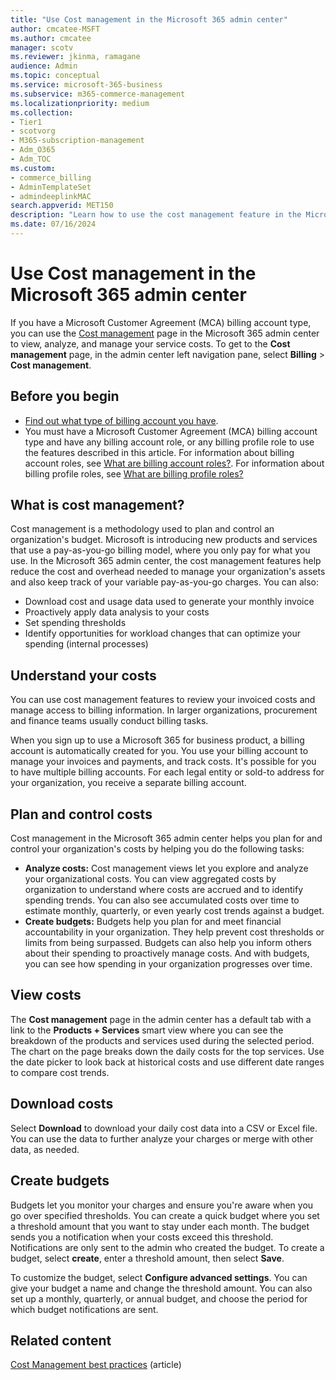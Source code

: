 ```yaml
---
title: "Use Cost management in the Microsoft 365 admin center"
author: cmcatee-MSFT
ms.author: cmcatee
manager: scotv
ms.reviewer: jkinma, ramagane
audience: Admin
ms.topic: conceptual
ms.service: microsoft-365-business
ms.subservice: m365-commerce-management
ms.localizationpriority: medium
ms.collection: 
- Tier1
- scotvorg
- M365-subscription-management
- Adm_O365
- Adm_TOC
ms.custom: 
- commerce_billing
- AdminTemplateSet
- admindeeplinkMAC
search.appverid: MET150 
description: "Learn how to use the cost management feature in the Microsoft 365 admin center to view, analyze, and manage costs for your organization."
ms.date: 07/16/2024
---
```


# Use Cost management in the Microsoft 365 admin center

If you have a Microsoft Customer Agreement (MCA) billing account type, you can use the <a href="https://go.microsoft.com/fwlink/p/?linkid=2201187" target="_blank">Cost management</a> page in the Microsoft 365 admin center to view, analyze, and manage your service costs. To get to the **Cost management** page, in the admin center left navigation pane, select **Billing** > **Cost management**.

## Before you begin

- [Find out what type of billing account you have](manage-billing-accounts.md#view-my-billing-accounts).
- You must have a Microsoft Customer Agreement (MCA) billing account type and have any billing account role, or any billing profile role to use the features described in this article. For information about billing account roles, see [What are billing account roles?](manage-billing-accounts.md#what-are-billing-account-roles). For information about billing profile roles, see [What are billing profile roles?](billing-and-payments/manage-billing-profiles.md#what-are-billing-profile-roles)

## What is cost management?

Cost management is a methodology used to plan and control an organization's budget. Microsoft is introducing new products and services that use a pay-as-you-go billing model, where you only pay for what you use. In the Microsoft 365 admin center, the cost management features help reduce the cost and overhead needed to manage your organization's assets and also keep track of your variable pay-as-you-go charges. You can also:

- Download cost and usage data used to generate your monthly invoice
- Proactively apply data analysis to your costs
- Set spending thresholds
- Identify opportunities for workload changes that can optimize your spending (internal processes)

## Understand your costs

You can use cost management features to review your invoiced costs and manage access to billing information. In larger organizations, procurement and finance teams usually conduct billing tasks.

When you sign up to use a Microsoft 365 for business product, a billing account is automatically created for you. You use your billing account to manage your invoices and payments, and track costs. It's possible for you to have multiple billing accounts. For each legal entity or sold-to address for your organization, you receive a separate billing account.

## Plan and control costs

Cost management in the Microsoft 365 admin center helps you plan for and control your organization's costs by helping you do the following tasks:

- **Analyze costs:** Cost management views let you explore and analyze your organizational costs. You can view aggregated costs by organization to understand where costs are accrued and to identify spending trends. You can also see accumulated costs over time to estimate monthly, quarterly, or even yearly cost trends against a budget.
- **Create budgets:** Budgets help you plan for and meet financial accountability in your organization. They help prevent cost thresholds or limits from being surpassed. Budgets can also help you inform others about their spending to proactively manage costs. And with budgets, you can see how spending in your organization progresses over time.

## View costs

The **Cost management** page in the admin center has a default tab with a link to the **Products + Services** smart view where you can see the breakdown of the products and services used during the selected period. The chart on the page breaks down the daily costs for the top services. Use the date picker to look back at historical costs and use different date ranges to compare cost trends.

## Download costs

Select **Download** to download your daily cost data into a CSV or Excel file. You can use the data to further analyze your charges or merge with other data, as needed.

## Create budgets

Budgets let you monitor your charges and ensure you're aware when you go over specified thresholds. You can create a quick budget where you set a threshold amount that you want to stay under each month. The budget sends you a notification when your costs exceed this threshold. Notifications are only sent to the admin who created the budget. To create a budget, select **create**, enter a threshold amount, then select **Save**.

To customize the budget, select **Configure advanced settings**. You can give your budget a name and change the threshold amount. You can also set up a monthly, quarterly, or annual budget, and choose the period for which budget notifications are sent.

## Related content

[Cost Management best practices](/azure/cost-management-billing/costs/cost-mgt-best-practices) (article)
